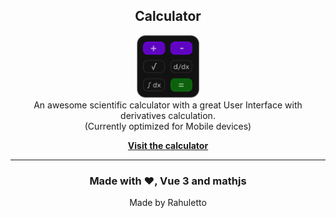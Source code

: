  <h2 align=center>Calculator</h2>

<div align= center>
<img width="100px" src="public/android-chrome-512x512.png"/><br>
  An awesome scientific calculator with a great User Interface with derivatives calculation.
 <br>
(Currently optimized for Mobile devices)
<br>

<a href="https://scifi-calx.netlify.app/"><b>Visit the calculator</b></a>

 ---

### Made with ♥️, Vue 3 and mathjs

Made by Rahuletto

</div>
